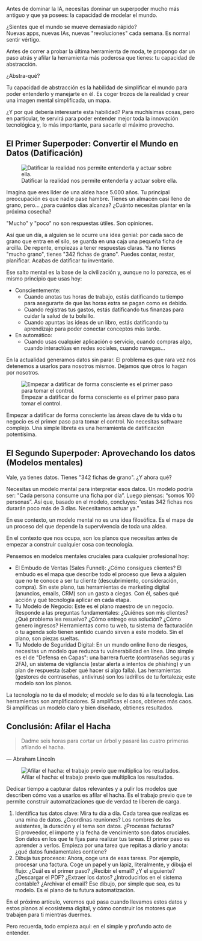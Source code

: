 <p class="lead"><span class="underline-yellow">Antes de dominar la IA, necesitas dominar un superpoder mucho más antiguo</span> <span class="underline-pink">y que ya posees</span>: la capacidad de modelar el mundo.</p><p><span class="underline-pink">¿Sientes que el mundo se mueve demasiado rápido?</span><br>Nuevas apps, nuevas IAs, nuevas <span class="underline-blue">"revoluciones"</span> cada semana. Es normal sentir vértigo.</p><p>Antes de correr a probar la última herramienta de moda, te propongo dar un paso atrás y afilar la herramienta más poderosa que tienes: tu capacidad de <span class="underline-yellow">abstracción</span>.</p><p><span class="underline-pink">¿Abstra-qué?</span></p><p>Tu capacidad <span class="underline-yellow">de</span> abstracción es la habilidad de simplificar el mundo para poder entenderlo y manejarte en él. Es coger trozos de la realidad y crear una imagen mental simplificada, un mapa.</p><p><span class="underline-pink">¿Y por qué debería interesarte esta habilidad?</span> Para muchísimas cosas, pero en particular, te servirá <span class="underline-yellow">para poder entender mejor</span> toda la innovación tecnológica y, lo más importante, <span class="underline-yellow">para sacarle el máximo provecho.</span></p><h2>El Primer Superpoder: Convertir el Mundo en Datos (Datificación)</h2><figure class="w-full mb-4 md:float-left md:w-1/2 md:mr-6"><img src="https://images.unsplash.com/photo-1750969315593-36b04578208c?q=80&w=1160&auto=format&fit=crop&ixlib=rb-4.1.0&ixid=M3wxMjA3fDB8MHxwaG90by1wYWdlfHx8fGVufDB8fHx8fA%3D%3D" alt="Datificar la realidad nos permite entenderla y actuar sobre ella."><figcaption>Datificar la realidad nos permite entenderla y actuar sobre ella.</figcaption></figure><p>Imagina que eres líder de una aldea hace 5.000 años. Tu principal preocupación es que nadie pase hambre. Tienes un almacén casi lleno de grano, pero... <span class="underline-pink">¿para cuántos días alcanza? ¿Cuánto necesitas plantar en la próxima cosecha?</span></p><p><span class="underline-blue">"Mucho"</span> y <span class="underline-blue">"poco"</span> no son respuestas útiles. <span class="underline-yellow">Son opiniones.</span></p><p>Así que un día, a alguien se le ocurre una idea genial: por cada saco de grano que entra en el silo, se guarda en una caja una pequeña ficha de arcilla. De repente, empiezas a tener respuestas claras. Ya no tienes <span class="underline-blue">"mucho grano"</span>, tienes <span class="underline-yellow">"342 fichas de grano"</span>. Puedes contar, restar, planificar. Acabas de <span class="underline-yellow">datificar</span> tu inventario.</p><p>Ese salto mental es la base de la civilización y, aunque no lo parezca, es el mismo principio que usas hoy:</p><ul><li><span class="underline-yellow">Conscientemente:</span><ul><li>Cuando anotas tus horas de trabajo, estás <span class="underline-yellow">datificando tu tiempo</span> para asegurarte de que las horas extra se pagan como es debido.</li><li>Cuando registras tus gastos, estás <span class="underline-yellow">datificando tus finanzas</span> para cuidar la salud de tu bolsillo.</li><li>Cuando apuntas las ideas de un libro, estás <span class="underline-yellow">datificando tu aprendizaje</span> para poder conectar conceptos más tarde.</li></ul></li><li><span class="underline-yellow">En automático:</span><ul><li>Cuando usas cualquier aplicación o servicio, cuando compras algo, cuando interactúas en redes sociales, cuando navegas...</li></ul></li></ul><p>En la actualidad generamos datos sin parar. El problema es que rara vez nos detenemos a <span class="underline-pink">usarlos para nosotros mismos</span>. Dejamos que otros lo hagan por nosotros.</p><figure class="w-full mb-4 md:float-right md:w-1/2 md:ml-6"><img src="https://images.unsplash.com/photo-1749497683197-ae96f3cb92f4?q=80&w=1518&auto=format&fit=crop&ixlib=rb-4.1.0&ixid=M3wxMjA3fDB8MHxwaG90by1wYWdlfHx8fGVufDB8fHx8fA%3D%3D" alt="Empezar a datificar de forma consciente es el primer paso para tomar el control."><figcaption>Empezar a datificar de forma consciente es el primer paso para tomar el control.</figcaption></figure><p>Empezar a <span class="underline-yellow">datificar de forma consciente</span> las áreas clave de tu vida o tu negocio es el primer paso para tomar el control. No necesitas software complejo. <span class="underline-yellow">Una simple libreta es una herramienta de datificación potentísima</span>.</p><h2>El Segundo Superpoder: Aprovechando los datos (Modelos mentales)</h2><p>Vale, ya tienes datos. Tienes <span class="underline-blue">"342 fichas de grano"</span>. <span class="underline-pink">¿Y ahora qué?</span></p><p>Necesitas un <span class="underline-yellow">modelo mental</span> para interpretar esos datos. Un modelo podría ser: <span class="underline-blue">"Cada persona consume una ficha por día”</span>. Luego piensas: <span class="underline-blue">“somos 100 personas”</span>. Así que, basado en el modelo, concluyes: <span class="underline-blue">“estas 342 fichas nos durarán poco más de 3 días. <span class="underline-yellow">Necesitamos actuar ya.</span>”</span></p><p>En ese contexto, un modelo mental no es una idea filosófica. Es el <span class="underline-yellow">mapa de un proceso</span> del que depende la supervivencia de toda una aldea.</p><p>En el contexto que nos ocupa, son los planos que necesitas antes de empezar a construir cualquier cosa con tecnología.</p><p>Pensemos en modelos mentales cruciales para cualquier profesional hoy:</p><ul><li><span class="underline-yellow">El Embudo de Ventas (Sales Funnel):</span> ¿Cómo consigues clientes? El embudo es el mapa que describe todo el proceso que lleva a alguien que no te conoce a ser tu cliente (descubrimiento, consideración, compra). Sin este plano, tus herramientas de marketing digital (anuncios, emails, CRM) son un gasto a ciegas. Con él, sabes qué acción y qué tecnología aplicar en cada etapa.</li><li><span class="underline-yellow">Tu Modelo de Negocio:</span> Este es el plano maestro de un negocio. Responde a las preguntas fundamentales: <span class="underline-pink">¿Quiénes son mis clientes? ¿Qué problema les resuelvo? ¿Cómo entrego esa solución? ¿Cómo genero ingresos?</span> Herramientas como tu web, tu sistema de facturación o tu agenda solo tienen sentido cuando sirven a este modelo. Sin el plano, son piezas sueltas.</li><li><span class="underline-yellow">Tu Modelo de Seguridad Digital:</span> En un mundo online lleno de riesgos, necesitas un modelo que reduzca tu vulnerabilidad en línea. Uno simple es el de <span class="underline-blue">"Defensa en Capas"</span>: una <span class="underline-pink">barrera</span> fuerte (contraseñas seguras y 2FA), un sistema de <span class="underline-pink">vigilancia</span> (estar alerta a intentos de phishing) y un <span class="underline-pink">plan de respuesta</span> (saber qué hacer si algo falla). Las herramientas (gestores de contraseñas, antivirus) son los ladrillos de tu fortaleza; este modelo son los planos.</li></ul><p>La tecnología no te da el modelo; <span class="underline-yellow">el modelo se lo das tú a la tecnología</span>. Las herramientas son amplificadores. Si amplificas el caos, obtienes más caos. Si amplificas un modelo claro y bien diseñado, obtienes resultados.</p><h2>Conclusión: Afilar el Hacha</h2><blockquote><p>Dadme seis horas para cortar un árbol y pasaré las cuatro primeras afilando el hacha.</p></blockquote><p><span class="underline-blue">— Abraham Lincoln</span></p><figure class="w-full mb-4 md:float-left md:w-1/2 md:mr-6"><img src="https://images.unsplash.com/photo-1721766511218-0ad4fd4dc26b?q=80&w=1470&auto=format&fit=crop&ixlib=rb-4.1.0&ixid=M3wxMjA3fDB8MHxwaG90by1wYWdlfHx8fGVufDB8fHx8fA%3D%3D" alt="Afilar el hacha: el trabajo previo que multiplica los resultados."><figcaption>Afilar el hacha: el trabajo previo que multiplica los resultados.</figcaption></figure><p>Dedicar tiempo a capturar datos relevantes y a pulir los modelos que describen cómo vas a usarlos <span class="underline-pink">es</span> afilar el hacha. Es el trabajo previo que te permite construir automatizaciones que de verdad te liberen de carga.</p><ol><li><span class="underline-yellow">Identifica tus datos clave:</span> Mira tu día a día. Cada tarea que realizas es una mina de datos. ¿Coordinas reuniones? Los nombres de los asistentes, la duración y el tema son datos. ¿Procesas facturas? El proveedor, el importe y la fecha de vencimiento son datos cruciales. Son datos en los que te fijas para realizar tus tareas. El primer paso es aprender a verlos. Empieza por una tarea que repitas a diario y anota: <span class="underline-pink">¿qué datos fundamentales contiene?</span></li><li><span class="underline-yellow">Dibuja tus procesos:</span> Ahora, coge una de esas tareas. Por ejemplo, procesar una factura. Coge un papel y un lápiz, literalmente, y dibuja el flujo: <span class="underline-pink">¿Cuál es el primer paso? ¿Recibir el email?</span> ¿Y el siguiente? <span class="underline-pink">¿Descargar el PDF? ¿Extraer los datos? ¿Introducirlos en el sistema contable? ¿Archivar el email?</span> Ese dibujo, por simple que sea, es tu modelo. Es el plano de tu futura automatización.</li></ol><p>En el próximo artículo, veremos qué pasa cuando llevamos estos datos y estos planos al ecosistema digital, y cómo construir los motores que trabajen para ti mientras duermes.</p><p>Pero recuerda, todo empieza aquí: en el simple y profundo acto de entender.</p>
